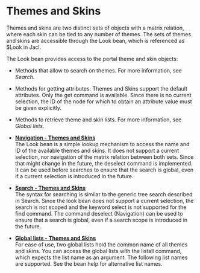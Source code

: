 # Themes and Skins

Themes and skins are two distinct sets of objects with a matrix relation, where each skin can be tied to any number of themes. The sets of themes and skins are accessible through the Look bean, which is referenced as $Look in Jacl.

The Look bean provides access to the portal theme and skin objects:

-   Methods that allow to search on themes. For more information, see *Search*.
-   Methods for getting attributes. Themes and Skins support the default attributes. Only the get command is available. Since there is no current selection, the ID of the node for which to obtain an attribute value must be given explicitly.
-   Methods to retrieve theme and skin lists. For more information, see *Global lists*.

-   **[Navigation - Themes and Skins](../admin-system/navigation_themes_skins.md)**  
The Look bean is a simple lookup mechanism to access the name and ID of the available themes and skins. It does not support a current selection, nor navigation of the matrix relation between both sets. Since that might change in the future, the deselect command is implemented. It can be used before searches to ensure that the search is global, even if a current selection is introduced in the future.
-   **[Search - Themes and Skins](../admin-system/search_themes_skins.md)**  
The syntax for searching is similar to the generic tree search described in Search. Since the look bean does not support a current selection, the search is not scoped and the keyword select is not supported for the find command. The command deselect \(Navigation\) can be used to ensure that a search is global, even if a search scope is introduced in the future.
-   **[Global lists - Themes and Skins](../admin-system/gbl_lsts_themes_skins.md)**  
For ease of use, two global lists hold the common name of all themes and skins. You can access the global lists with the listall command, which expects the list name as an argument. The following list names are supported. See the bean help for alternative list names.


